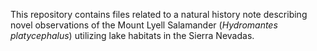This repository contains files related to a natural history note describing novel observations of the Mount Lyell Salamander (*Hydromantes platycephalus*) utilizing lake habitats in the Sierra Nevadas.
